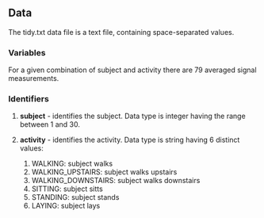 <h2>Data</h2>

The tidy.txt data file is a text file, containing space-separated values.

<h3>Variables</h3>
For a given combination of subject and activity there are 79 averaged signal measurements.

<h3>Identifiers</h3>

1. __subject__ - identifies the subject. Data type is integer having the range between 1 and 30.
1. __activity__ - identifies the activity. Data type is string having 6 distinct values:

	1. WALKING: subject walks
	1. WALKING_UPSTAIRS: subject walks upstairs
	1. WALKING_DOWNSTAIRS: subject walks downstairs
	1. SITTING: subject sitts
	1. STANDING: subject stands
	1. LAYING: subject lays
